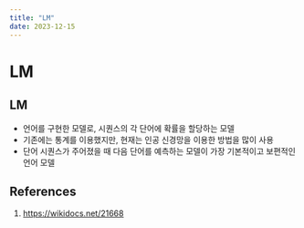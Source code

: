 ```yaml
---
title: "LM"
date: 2023-12-15
---
```


# LM

## LM

- 언어를 구현한 모델로, 시퀀스의 각 단어에 확률을 할당하는 모델
- 기존에는 통계를 이용했지만, 현재는 인공 신경망을 이용한 방법을 많이 사용
- 단어 시퀀스가 주어졌을 때 다음 단어를 예측하는 모델이 가장 기본적이고 보편적인 언어 모델

## References

1. https://wikidocs.net/21668
